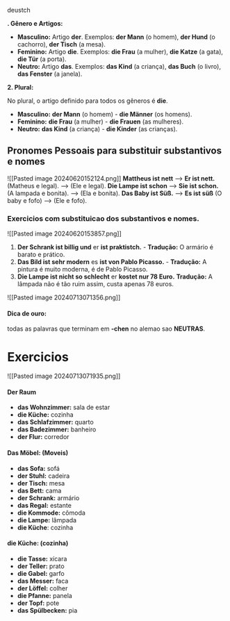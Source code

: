 deustch


**. Gênero e Artigos:**

- **Masculino:** Artigo **der**. Exemplos: **der Mann** (o homem), **der Hund** (o cachorro), **der Tisch** (a mesa).
- **Feminino:** Artigo **die**. Exemplos: **die Frau** (a mulher), **die Katze** (a gata), **die Tür** (a porta).
- **Neutro:** Artigo **das**. Exemplos: **das Kind** (a criança), **das Buch** (o livro), **das Fenster** (a janela).

**2. Plural:**

No plural, o artigo definido para todos os gêneros é **die**.

- **Masculino:** **der Mann** (o homem) - **die Männer** (os homens).
- **Feminino:** **die Frau** (a mulher) - **die Frauen** (as mulheres).
- **Neutro:** **das Kind** (a criança) - **die Kinder** (as crianças).
 
## Pronomes Pessoais para substituir substantivos e nomes

![[Pasted image 20240620152124.png]]
**Mattheus ist nett** --> **Er ist nett.** (Matheus e legal). --> (Ele e legal).
**Die Lampe ist schon** --> **Sie ist schon.** (A lampada e bonita). --> (Ela e bonita).
**Das Baby ist Süß.** --> **Es ist süß** (O baby e fofo) --> (Ele e fofo).

### Exercicios com substituicao dos substantivos e nomes.

![[Pasted image 20240620153857.png]]
 
1. **Der Schrank ist billig und**  er  **ist praktistch.** - **Tradução:** O armário é barato e prático.
2. **Das Bild ist sehr modern**  es **ist von Pablo Picasso.** -  **Tradução:** A pintura é muito moderna, é de Pablo Picasso.
3. **Die Lampe ist nicht so schlecht** er **kostet nur 78 Euro.** **Tradução:** A lâmpada não é tão ruim assim, custa apenas 78 euros.


![[Pasted image 20240713071356.png]]

#### Dica de ouro: 
todas as palavras que terminam em **-chen** no alemao sao **NEUTRAS**.


# Exercicios 

![[Pasted image 20240713071935.png]]
#### Der Raum
- **das Wohnzimmer:** sala de estar
- **die Küche:** cozinha
- **das Schlafzimmer:** quarto
- **das Badezimmer:** banheiro
- **der Flur:** corredor

#### Das Möbel: (Moveis)

- **das Sofa:** sofá
- **der Stuhl:** cadeira
- **der Tisch:** mesa
- **das Bett:** cama
- **der Schrank:** armário
- **das Regal:** estante
- **die Kommode:** cômoda
- **die Lampe:** lâmpada
- **die Küche**: cozinha

#### die Küche: (cozinha)

- **die Tasse:** xícara
- **der Teller:** prato
- **die Gabel:** garfo
- **das Messer:** faca
- **der Löffel:** colher
- **die Pfanne:** panela
- **der Topf:** pote
- **das Spülbecken:** pia
